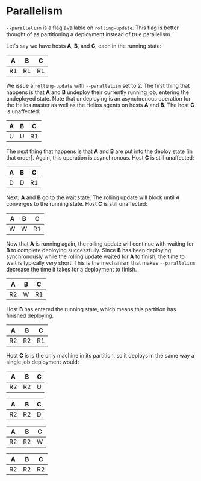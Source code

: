 # Parallelism

`--parallelism` is a flag available on `rolling-update`.  This flag is better thought of as partitioning a deployment instead
of true parallelism.

Let's say we have hosts **A**, **B**, and **C**, each in the running state:

| A  | B  | C  |
|----|----|----|
| R1 | R1 | R1 |

We issue a `rolling-update` with `--parallelism` set to 2. The first thing that happens is that **A** and **B** undeploy their currently running job, entering the undeployed state. Note that undeploying is an asynchronous operation for the Helios master as well as the Helios agents on hosts **A** and **B**. The host **C** is unaffected:

| A  | B  | C  |
|----|----|----|
| U  | U  | R1 |

The next thing that happens is that **A** and **B** are put into the deploy state [in that order]. Again, this operation is asynchronous. Host **C** is still  unaffected:

| A  | B  | C  |
|----|----|----|
| D  | D  | R1 |

Next, **A** and **B** go to the wait state. The rolling update will block until *A* converges to the running state. Host **C** is still unaffected:

| A  | B  | C  |
|----|----|----|
| W  | W  | R1 |

Now that **A** is running again, the rolling update will continue with waiting for **B** to complete deploying successfully. Since **B** has been deploying synchronously while the rolling update waited for **A** to finish, the time to wait is typically very short. This is the mechanism that makes `--parallelism` decrease the time it takes for a deployment to finish.

| A  | B  | C  |
|----|----|----|
| R2 | W  | R1 |

Host **B** has entered the running state, which means this partition has finished deploying.

| A  | B  | C  |
|----|----|----|
| R2 | R2 | R1 |

Host **C** is is the only machine in its partition, so it deploys in the same way a single job deployment would:

| A  | B  | C  |
|----|----|----|
| R2 | R2 | U  |

 
| A  | B  | C  |
|----|----|----|
| R2 | R2 | D  |

| A  | B  | C  |
|----|----|----|
| R2 | R2 | W  |

| A  | B  | C  |
|----|----|----|
| R2 | R2 | R2 |
